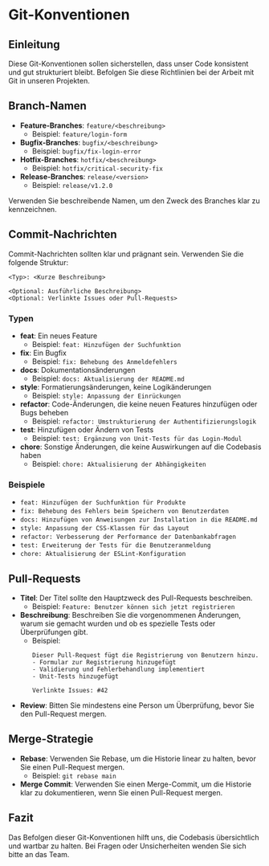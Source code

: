 
# Git-Konventionen

## Einleitung

Diese Git-Konventionen sollen sicherstellen, dass unser Code konsistent und gut strukturiert bleibt. Befolgen Sie diese Richtlinien bei der Arbeit mit Git in unseren Projekten.

## Branch-Namen

- **Feature-Branches**: `feature/<beschreibung>`
    - Beispiel: `feature/login-form`
- **Bugfix-Branches**: `bugfix/<beschreibung>`
    - Beispiel: `bugfix/fix-login-error`
- **Hotfix-Branches**: `hotfix/<beschreibung>`
    - Beispiel: `hotfix/critical-security-fix`
- **Release-Branches**: `release/<version>`
    - Beispiel: `release/v1.2.0`

Verwenden Sie beschreibende Namen, um den Zweck des Branches klar zu kennzeichnen.

## Commit-Nachrichten

Commit-Nachrichten sollten klar und prägnant sein. Verwenden Sie die folgende Struktur:

```
<Typ>: <Kurze Beschreibung>

<Optional: Ausführliche Beschreibung>
<Optional: Verlinkte Issues oder Pull-Requests>
```

### Typen

- **feat**: Ein neues Feature
    - Beispiel: `feat: Hinzufügen der Suchfunktion`
- **fix**: Ein Bugfix
    - Beispiel: `fix: Behebung des Anmeldefehlers`
- **docs**: Dokumentationsänderungen
    - Beispiel: `docs: Aktualisierung der README.md`
- **style**: Formatierungsänderungen, keine Logikänderungen
    - Beispiel: `style: Anpassung der Einrückungen`
- **refactor**: Code-Änderungen, die keine neuen Features hinzufügen oder Bugs beheben
    - Beispiel: `refactor: Umstrukturierung der Authentifizierungslogik`
- **test**: Hinzufügen oder Ändern von Tests
    - Beispiel: `test: Ergänzung von Unit-Tests für das Login-Modul`
- **chore**: Sonstige Änderungen, die keine Auswirkungen auf die Codebasis haben
    - Beispiel: `chore: Aktualisierung der Abhängigkeiten`

### Beispiele

- `feat: Hinzufügen der Suchfunktion für Produkte`
- `fix: Behebung des Fehlers beim Speichern von Benutzerdaten`
- `docs: Hinzufügen von Anweisungen zur Installation in die README.md`
- `style: Anpassung der CSS-Klassen für das Layout`
- `refactor: Verbesserung der Performance der Datenbankabfragen`
- `test: Erweiterung der Tests für die Benutzeranmeldung`
- `chore: Aktualisierung der ESLint-Konfiguration`

## Pull-Requests

- **Titel**: Der Titel sollte den Hauptzweck des Pull-Requests beschreiben.
    - Beispiel: `Feature: Benutzer können sich jetzt registrieren`
- **Beschreibung**: Beschreiben Sie die vorgenommenen Änderungen, warum sie gemacht wurden und ob es spezielle Tests oder Überprüfungen gibt.
    - Beispiel:
      ```
      Dieser Pull-Request fügt die Registrierung von Benutzern hinzu.
      - Formular zur Registrierung hinzugefügt
      - Validierung und Fehlerbehandlung implementiert
      - Unit-Tests hinzugefügt
      
      Verlinkte Issues: #42
      ```
- **Review**: Bitten Sie mindestens eine Person um Überprüfung, bevor Sie den Pull-Request mergen.

## Merge-Strategie

- **Rebase**: Verwenden Sie Rebase, um die Historie linear zu halten, bevor Sie einen Pull-Request mergen.
    - Beispiel: `git rebase main`
- **Merge Commit**: Verwenden Sie einen Merge-Commit, um die Historie klar zu dokumentieren, wenn Sie einen Pull-Request mergen.

## Fazit

Das Befolgen dieser Git-Konventionen hilft uns, die Codebasis übersichtlich und wartbar zu halten. Bei Fragen oder Unsicherheiten wenden Sie sich bitte an das Team.

